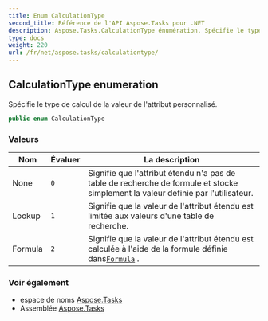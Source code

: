 ```yaml
---
title: Enum CalculationType
second_title: Référence de l'API Aspose.Tasks pour .NET
description: Aspose.Tasks.CalculationType énumération. Spécifie le type de calcul de la valeur de lattribut personnalisé.
type: docs
weight: 220
url: /fr/net/aspose.tasks/calculationtype/
---
```

## CalculationType enumeration

Spécifie le type de calcul de la valeur de l'attribut personnalisé.

```csharp
public enum CalculationType
```

### Valeurs

| Nom | Évaluer | La description |
| --- | --- | --- |
| None | `0` | Signifie que l'attribut étendu n'a pas de table de recherche de formule et stocke simplement la valeur définie par l'utilisateur. |
| Lookup | `1` | Signifie que la valeur de l'attribut étendu est limitée aux valeurs d'une table de recherche. |
| Formula | `2` | Signifie que la valeur de l'attribut étendu est calculée à l'aide de la formule définie dans[`Formula`](../extendedattributedefinition/formula/) . |

### Voir également

* espace de noms [Aspose.Tasks](../../aspose.tasks/)
* Assemblée [Aspose.Tasks](../../)


